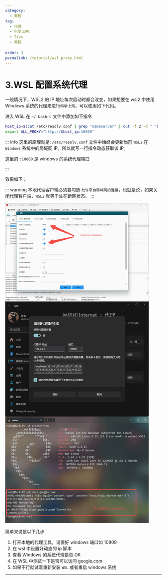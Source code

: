 ```yaml
---
category:
  - 教程
tag:
  - 代理
  - 科学上网
  - Tips
  - 教程

order: 3
permalink: /tutorial/wsl_proxy.html
---
```


# 3.WSL 配置系统代理

一般情况下，WSL2 的 IP 地址每次启动时都会改变，如果想要在 wsl2 中使用 Windows 系统的代理来进行`科学上网`，可以使用如下代码。

进入 WSL 在 `~/.bashrc` 文件中添加如下指令

```bash title="~/.bashrc"
host_ip=$(cat /etc/resolv.conf | grep "nameserver" | cut -f 2 -d " ")
export ALL_PROXY="http://$host_ip:10809"
```

::: info
这里的原理就是:
`/etc/resolv.conf` 文件中始终会更新当前 `WSL2` 在 `Windows` 系统中的局域网 IP，所以就写一行指令动态获取该 IP。

这里的 `:10809` 是 windows 的系统代理端口

:::

效果如下：

::: warning
本地代理客户端必须要勾选 `允许来自局域网的连接`，也就是说，如果关闭代理客户端，`WSL2` 就等于处在断网状态。
:::

![WSL代理设置](./image/wsl_proxy.png)

简单来说是以下几步

1. 打开本地的代理工具，设置好 windows 端口如 10809
2. 在 wsl 中设置好动态的 ip 脚本
3. 查看 Windows 的系统代理是否 OK
4. 在 WSL 中测试一下是否可以访问 google.com
5. 如果不行就试着重新安装 `WSL` 或者重启 windows 系统

---
